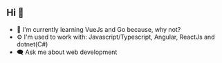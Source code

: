 ## Hi 👋

- 🌱 I'm currently learning VueJs and Go because, why not?
- ⚙️ I'm used to work with: Javascript/Typescript, Angular, ReactJs and dotnet(C#)
 - 🗨️ Ask me about web development
